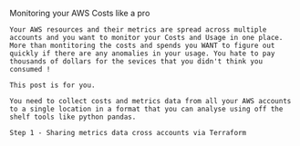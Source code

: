Monitoring your AWS Costs like a pro

    Your AWS resources and their metrics are spread across multiple accounts and you want to monitor your Costs and Usage in one place. More than montitoring the costs and spends you WANT to figure out quickly if there are any anomalies in your usage. You hate to pay thousands of dollars for the sevices that you didn't think you consumed !

    This post is for you.

    You need to collect costs and metrics data from all your AWS accounts to a single location in a format that you can analyse using off the shelf tools like python pandas.

    Step 1 - Sharing metrics data cross accounts via Terraform